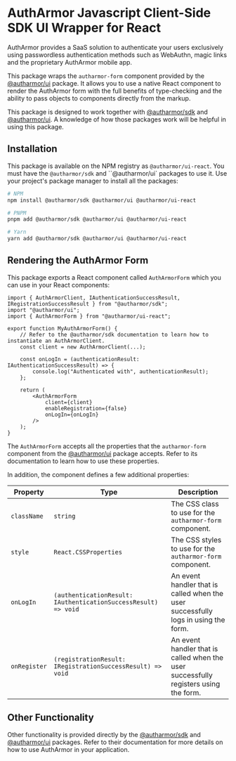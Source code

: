 # AuthArmor Javascript Client-Side SDK UI Wrapper for React

AuthArmor provides a SaaS solution to authenticate your users exclusively using passwordless authentication methods such as WebAuthn, magic links and the proprietary AuthArmor mobile app.

This package wraps the `autharmor-form` component provided by the [@autharmor/ui](https://github.com/AuthArmor/autharmor-jsclient-sdk-ui) package. It allows you to use a native React component to render the AuthArmor form with the full benefits of type-checking and the ability to pass objects to components directly from the markup.

This package is designed to work together with [@autharmor/sdk](https://github.com/AuthArmor/autharmor-jsclient-sdk) and [@autharmor/ui](https://github.com/AuthArmor/autharmor-jsclient-sdk-ui). A knowledge of how those packages work will be helpful in using this package.

## Installation

This package is available on the NPM registry as `@autharmor/ui-react`. You must have the `@autharmor/sdk` and ``@autharmor/ui` packages to use it. Use your project's package manager to install all the packages:

```sh
# NPM
npm install @autharmor/sdk @autharmor/ui @autharmor/ui-react

# PNPM
pnpm add @autharmor/sdk @autharmor/ui @autharmor/ui-react

# Yarn
yarn add @autharmor/sdk @autharmor/ui @autharmor/ui-react
```

## Rendering the AuthArmor Form

This package exports a React component called `AuthArmorForm` which you can use in your React components:

```tsx
import { AuthArmorClient, IAuthenticationSuccessResult, IRegistrationSuccessResult } from "@autharmor/sdk";
import "@autharmor/ui";
import { AuthArmorForm } from "@autharmor/ui-react";

export function MyAuthArmorForm() {
    // Refer to the @autharmor/sdk documentation to learn how to instantiate an AuthArmorClient.
    const client = new AuthArmorClient(...);

    const onLogIn = (authenticationResult: IAuthenticationSuccessResult) => {
        console.log("Authenticated with", authenticationResult);
    };

    return (
        <AuthArmorForm
            client={client}
            enableRegistration={false}
            onLogIn={onLogIn}
        />
    );
}
```

The `AuthArmorForm` accepts all the properties that the `autharmor-form` component from the [@autharmor/ui](https://github.com/AuthArmor/autharmor-jsclient-sdk-ui) package accepts. Refer to its documentation to learn how to use these properties.

In addition, the component defines a few additional properties:

| **Property** | **Type**                                                       | **Description**                                                                      |
|--------------|----------------------------------------------------------------|--------------------------------------------------------------------------------------|
| `className`  | `string`                                                       | The CSS class to use for the `autharmor-form` component.                             |
| `style`      | `React.CSSProperties`                                          | The CSS styles to use for the `autharmor-form` component.                            |
| `onLogIn`    | `(authenticationResult: IAuthenticationSuccessResult) => void` | An event handler that is called when the user successfully logs in using the form.   |
| `onRegister` | `(registrationResult: IRegistrationSuccessResult) => void`     | An event handler that is called when the user successfully registers using the form. |

## Other Functionality

Other functionality is provided directly by the [@autharmor/sdk](https://github.com/AuthArmor/autharmor-jsclient-sdk) and [@autharmor/ui](https://github.com/AuthArmor/autharmor-jsclient-sdk-ui) packages. Refer to their documentation for more details on how to use AuthArmor in your application.
